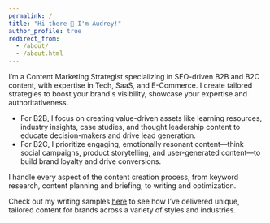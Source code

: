 ```yaml
---
permalink: /
title: "Hi there 👋 I'm Audrey!"
author_profile: true
redirect_from: 
  - /about/
  - /about.html
---
```


I’m a Content Marketing Strategist specializing in SEO-driven B2B and B2C content, with expertise in Tech, SaaS, and E-Commerce. I create tailored strategies to boost your brand's visibility, showcase your expertise and authoritativeness. 

- For B2B, I focus on creating value-driven assets like learning resources, industry insights, case studies, and thought leadership content to educate decision-makers and drive lead generation. 
- For B2C, I prioritize engaging, emotionally resonant content—think social campaigns, product storytelling, and user-generated content—to build brand loyalty and drive conversions.

I handle every aspect of the content creation process, from keyword research, content planning and briefing, to writing and optimization. 

Check out my writing samples [here](https://liaud77.github.io/my-web/portfolio/) to see how I’ve delivered unique, tailored content for brands across a variety of styles and industries.